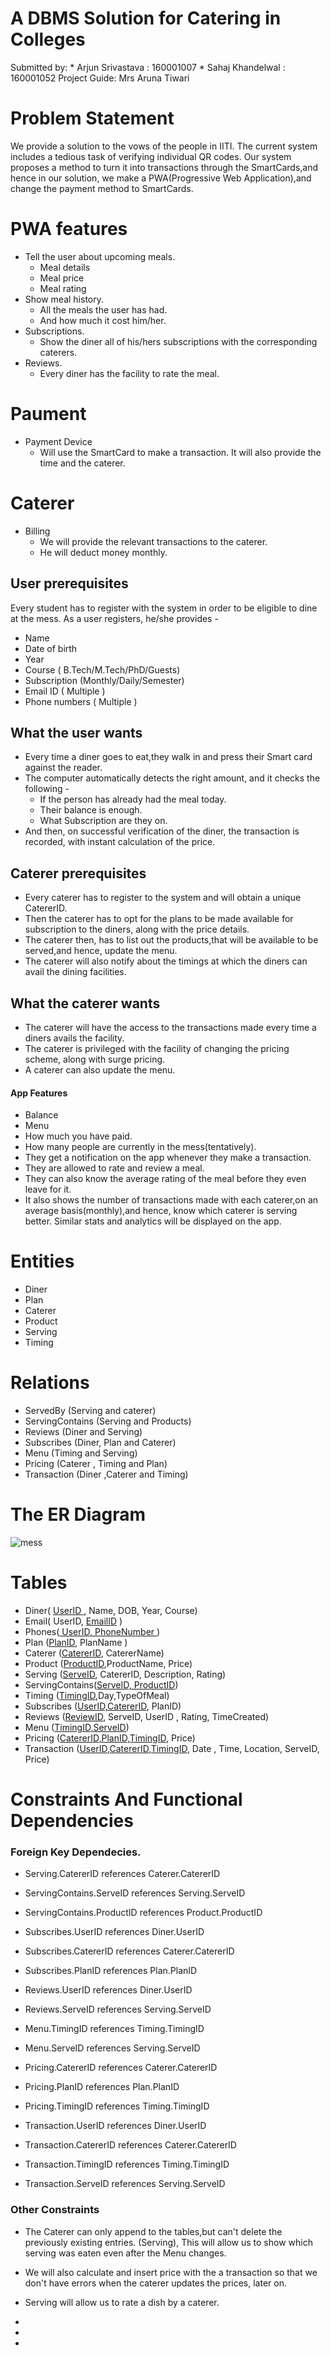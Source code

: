 # A DBMS Solution for Catering in Colleges
Submitted by:
    * Arjun Srivastava : 160001007
    * Sahaj Khandelwal : 160001052
Project Guide: Mrs Aruna Tiwari

# Problem Statement 
We provide a solution to the vows of the people in IITI.
The current system includes a tedious task of verifying individual QR codes.
Our system proposes a method to turn it into transactions through the SmartCards,and hence in our solution, we make a PWA(Progressive Web Application),and change the payment method to SmartCards.


# PWA features
* Tell the user about upcoming meals.
    * Meal details 
    * Meal price
    * Meal rating
* Show meal history.
    * All the meals the user has had.
    * And how much it cost him/her.
* Subscriptions.
	* Show the diner all of his/hers subscriptions with the corresponding caterers.
* Reviews.
	* Every diner has the facility to rate the meal.

# Paument
* Payment Device
    * Will use the SmartCard to make a transaction. It will also provide the time and the caterer.

# Caterer
* Billing
    * We will provide the relevant transactions to the caterer.
    * He will deduct money monthly.


## User prerequisites  
Every student has to register with the system in order to be eligible to dine at the mess.
As a user registers, he/she provides - 
* Name 
* Date of birth 
* Year
* Course ( B.Tech/M.Tech/PhD/Guests)
* Subscription (Monthly/Daily/Semester)
* Email ID ( Multiple )
* Phone numbers ( Multiple )

## What the user wants
* Every time a diner goes to eat,they walk in and press their Smart card against the reader.
* The computer automatically detects the right amount, and it checks the following -
    * If the person has already had the meal today.
    * Their balance is enough.
    * What Subscription are they on.
* And then, on successful verification of the diner, the transaction is recorded, with instant calculation of the price.

## Caterer prerequisites 
* Every caterer has to register to the system and will obtain a unique CatererID.
* Then the caterer has to opt for the plans to be made available for subscription to the diners, along with the price details.
* The caterer then, has to list out the products,that will be available to be served,and hence, update the menu.
* The caterer will also notify about the timings at which the diners can avail the dining facilities.

## What the caterer wants 
* The caterer will have the access to the transactions made every time a diners avails the facility.
* The caterer is privileged with the facility of changing the pricing scheme, along with surge pricing.
* A caterer can also update the menu.

#### App Features
* Balance
* Menu
* How much you have paid.
* How many people are currently in the mess(tentatively).
* They get a notification on the app whenever they make a transaction.
* They are allowed to rate and review a meal. 
* They can also know the average rating of the meal before they even leave for it.
* It also shows the number of transactions made with each caterer,on an average basis(monthly),and hence, know which caterer is serving better. Similar stats and analytics will be displayed on the app.

# Entities

* Diner 
* Plan 
* Caterer 
* Product 
* Serving 
* Timing 

# Relations

* ServedBy   (Serving and caterer)
* ServingContains (Serving and Products)
* Reviews (Diner and Serving)
* Subscribes (Diner, Plan and Caterer)
* Menu (Timing and Serving)
* Pricing (Caterer , Timing and Plan)
* Transaction (Diner ,Caterer and Timing)

# The ER Diagram
![mess](diagd.png)

# Tables

* Diner( <u> UserID </u>, Name, DOB, Year, Course)
* Email( UserID, <u> EmailID</u> )
* Phones(<u> UserID, PhoneNumber </u>)
* Plan (<u>PlanID</u>, PlanName )
* Caterer (<u>CatererID</u>, CatererName)
* Product (<u>ProductID</u>,ProductName, Price)
* Serving (<u>ServeID</u>, CatererID, Description, Rating)
* ServingContains(<u>ServeID, ProductID</u>)
* Timing (<u>TimingID</u>,Day,TypeOfMeal)
* Subscribes (<u>UserID,CatererID</u>, PlanID)
* Reviews (<u>ReviewID</u>, ServeID, UserID , Rating, TimeCreated)
* Menu (<u>TimingID,ServeID</u>)
* Pricing (<u>CatererID,PlanID,TimingID</u>, Price)
* Transaction (<u>UserID,CatererID,TimingID</u>, Date , Time, Location, ServeID, Price)


# Constraints And Functional Dependencies 

### Foreign Key Dependecies.
* Serving.CatererID references Caterer.CatererID

* ServingContains.ServeID references Serving.ServeID
* ServingContains.ProductID references Product.ProductID

* Subscribes.UserID references Diner.UserID
* Subscribes.CatererID references Caterer.CatererID
* Subscribes.PlanID references Plan.PlanID

* Reviews.UserID references Diner.UserID
* Reviews.ServeID references Serving.ServeID

* Menu.TimingID references Timing.TimingID
* Menu.ServeID references Serving.ServeID

* Pricing.CatererID references Caterer.CatererID
* Pricing.PlanID references Plan.PlanID
* Pricing.TimingID references Timing.TimingID  

* Transaction.UserID references Diner.UserID
* Transaction.CatererID references Caterer.CatererID
* Transaction.TimingID references Timing.TimingID
* Transaction.ServeID references Serving.ServeID

### Other Constraints
* The Caterer can only append to the tables,but can't delete the previously existing entries. (Serving), This will allow us to show
which serving was eaten even after the Menu changes.
* We will also calculate and insert price with the a transaction so that we don't have errors when the caterer updates the prices, later on.
* Serving will allow us to rate a dish by a caterer.
* 

* 
* 


